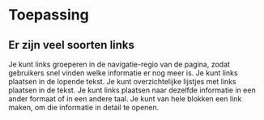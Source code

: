 <!-- @license CC0-1.0 -->

# Toepassing

## Er zijn veel soorten links

Je kunt links groeperen in de navigatie-regio van de pagina, zodat gebruikers snel vinden welke informatie er nog meer is. Je kunt links plaatsen in de lopende tekst. Je kunt overzichtelijke lijstjes met links plaatsen in de tekst. Je kunt links plaatsen naar dezelfde informatie in een ander formaat of in een andere taal. Je kunt van hele blokken een link maken, om die informatie in detail te openen.
